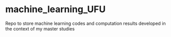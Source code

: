 # machine_learning_UFU
Repo to store machine learning codes and computation results developed in the context of my master studies 
